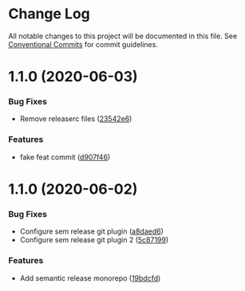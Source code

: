 # Change Log

All notable changes to this project will be documented in this file.
See [Conventional Commits](https://conventionalcommits.org) for commit guidelines.

# 1.1.0 (2020-06-03)


### Bug Fixes

* Remove releaserc files ([23542e6](https://github.com/pupudu/kokis/commit/23542e6c0a7d7ea2fe143c996d2194a7df88047f))


### Features

* fake feat commit ([d907f46](https://github.com/pupudu/kokis/commit/d907f46c6bd8492dbeaad2d218bb4557db78d048))



# 1.1.0 (2020-06-02)


### Bug Fixes

* Configure sem release git plugin ([a8daed6](https://github.com/pupudu/kokis/commit/a8daed62290b347307c5f11f5cd219b01c98e33e))
* Configure sem release git plugin 2 ([5c87199](https://github.com/pupudu/kokis/commit/5c87199d2392070302633396c9170b260fa49722))


### Features

* Add semantic release monorepo ([19bdcfd](https://github.com/pupudu/kokis/commit/19bdcfd033ce5e49cc4ec37c13d5f249e9b6d909))

